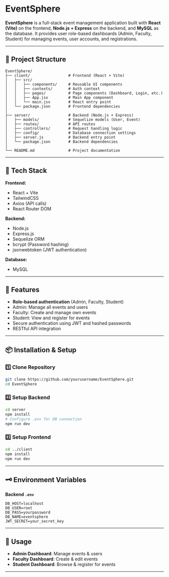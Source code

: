 # EventSphere

**EventSphere** is a full-stack event management application built with **React (Vite)** on the frontend, **Node.js + Express** on the backend, and **MySQL** as the database. It provides user role-based dashboards (Admin, Faculty, Student) for managing events, user accounts, and registrations.

---

## 📂 Project Structure

```
EventSphere/
├── client/                 # Frontend (React + Vite)
│   ├── src/
│   │   ├── components/     # Reusable UI components
│   │   ├── contexts/       # Auth context
│   │   ├── pages/          # Page components (Dashboard, Login, etc.)
│   │   ├── App.jsx         # Main App component
│   │   └── main.jsx        # React entry point
│   └── package.json        # Frontend dependencies
│
├── server/                 # Backend (Node.js + Express)
│   ├── models/             # Sequelize models (User, Event)
│   ├── routes/             # API routes
│   ├── controllers/        # Request handling logic
│   ├── config/             # Database connection settings
│   ├── server.js           # Backend entry point
│   └── package.json        # Backend dependencies
│
└── README.md               # Project documentation
```

---

## 🚀 Tech Stack

**Frontend:**

* React + Vite
* TailwindCSS
* Axios (API calls)
* React Router DOM

**Backend:**

* Node.js
* Express.js
* Sequelize ORM
* bcrypt (Password hashing)
* jsonwebtoken (JWT authentication)

**Database:**

* MySQL

---

## 🔑 Features

* **Role-based authentication** (Admin, Faculty, Student)
* Admin: Manage all events and users
* Faculty: Create and manage own events
* Student: View and register for events
* Secure authentication using JWT and hashed passwords
* RESTful API integration

---

## 📦 Installation & Setup

### 1️⃣ Clone Repository

```bash
git clone https://github.com/yourusername/EventSphere.git
cd EventSphere
```

### 2️⃣ Setup Backend

```bash
cd server
npm install
# Configure .env for DB connection
npm run dev
```

### 3️⃣ Setup Frontend

```bash
cd ../client
npm install
npm run dev
```

---

## 🗝️ Environment Variables

**Backend `.env`**

```
DB_HOST=localhost
DB_USER=root
DB_PASS=yourpassword
DB_NAME=eventsphere
JWT_SECRET=your_secret_key
```

---

## 📌 Usage

* **Admin Dashboard**: Manage events & users
* **Faculty Dashboard**: Create & edit events
* **Student Dashboard**: Browse & register for events

---

